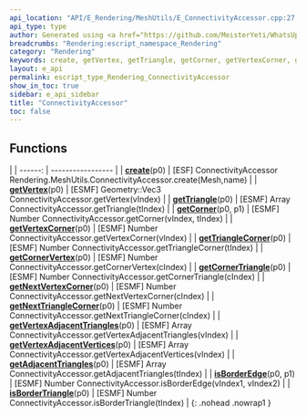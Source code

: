```yaml
---
api_location: "API/E_Rendering/MeshUtils/E_ConnectivityAccessor.cpp:27:18"
api_type: type
author: Generated using <a href="https://github.com/MeisterYeti/WhatsUpDoc">WhatsUpDoc</a>
breadcrumbs: "Rendering:escript_namespace_Rendering"
category: "Rendering"
keywords: create, getVertex, getTriangle, getCorner, getVertexCorner, getTriangleCorner, getCornerVertex, getCornerTriangle, getNextVertexCorner, getNextTriangleCorner, getVertexAdjacentTriangles, getVertexAdjacentVertices, getAdjacentTriangles, isBorderEdge, isBorderTriangle
layout: e_api
permalink: escript_type_Rendering_ConnectivityAccessor
show_in_toc: true
sidebar: e_api_sidebar
title: "ConnectivityAccessor"
toc: false
---
```


## Functions

|
| ------: | ----------------- |
| **[create](classRendering_1_1MeshUtils_1_1ConnectivityAccessor#classRendering_1_1MeshUtils_1_1ConnectivityAccessor_1ab76f44e1e19e413ae231c99ceb9efbb4)**(p0) | [ESF] ConnectivityAccessor Rendering.MeshUtils.ConnectivityAccessor.create(Mesh,name) |
| **[getVertex](classRendering_1_1MeshUtils_1_1ConnectivityAccessor#classRendering_1_1MeshUtils_1_1ConnectivityAccessor_1a62ac2c6b4fe51396518b87c6c11a52ef)**(p0) | [ESMF] Geometry::Vec3 ConnectivityAccessor.getVertex(vIndex) |
| **[getTriangle](classRendering_1_1MeshUtils_1_1ConnectivityAccessor#classRendering_1_1MeshUtils_1_1ConnectivityAccessor_1aa25eddc299a329f234cc78e63e6585e6)**(p0) | [ESMF] Array ConnectivityAccessor.getTriangle(tIndex) |
| **[getCorner](classRendering_1_1MeshUtils_1_1ConnectivityAccessor#classRendering_1_1MeshUtils_1_1ConnectivityAccessor_1a0441c80c7c070973d73b1a9cdb316f03)**(p0, p1) | [ESMF] Number ConnectivityAccessor.getCorner(vIndex, tIndex) |
| **[getVertexCorner](classRendering_1_1MeshUtils_1_1ConnectivityAccessor#classRendering_1_1MeshUtils_1_1ConnectivityAccessor_1ac608d59916bf1a735d4a3b76c9eddc37)**(p0) | [ESMF] Number ConnectivityAccessor.getVertexCorner(vIndex) |
| **[getTriangleCorner](classRendering_1_1MeshUtils_1_1ConnectivityAccessor#classRendering_1_1MeshUtils_1_1ConnectivityAccessor_1a266b2fad916313ce9f0bfcd2c9eee7ce)**(p0) | [ESMF] Number ConnectivityAccessor.getTriangleCorner(tIndex) |
| **[getCornerVertex](classRendering_1_1MeshUtils_1_1ConnectivityAccessor#classRendering_1_1MeshUtils_1_1ConnectivityAccessor_1aac2b49fe7f45f66d11adf544aec080e6)**(p0) | [ESMF] Number ConnectivityAccessor.getCornerVertex(cIndex) |
| **[getCornerTriangle](classRendering_1_1MeshUtils_1_1ConnectivityAccessor#classRendering_1_1MeshUtils_1_1ConnectivityAccessor_1ae489fea635ddd453ee9b8d83c170c13c)**(p0) | [ESMF] Number ConnectivityAccessor.getCornerTriangle(cIndex) |
| **[getNextVertexCorner](classRendering_1_1MeshUtils_1_1ConnectivityAccessor#classRendering_1_1MeshUtils_1_1ConnectivityAccessor_1a7b2d36aeee8cedb094c58eab74399678)**(p0) | [ESMF] Number ConnectivityAccessor.getNextVertexCorner(cIndex) |
| **[getNextTriangleCorner](classRendering_1_1MeshUtils_1_1ConnectivityAccessor#classRendering_1_1MeshUtils_1_1ConnectivityAccessor_1a357b11aa4d28d3d88b6a66a331599872)**(p0) | [ESMF] Number ConnectivityAccessor.getNextTriangleCorner(cIndex) |
| **[getVertexAdjacentTriangles](classRendering_1_1MeshUtils_1_1ConnectivityAccessor#classRendering_1_1MeshUtils_1_1ConnectivityAccessor_1afccfd4a769e01b24658b8021cd0c4c85)**(p0) | [ESMF] Array ConnectivityAccessor.getVertexAdjacentTriangles(vIndex) |
| **[getVertexAdjacentVertices](classRendering_1_1MeshUtils_1_1ConnectivityAccessor#classRendering_1_1MeshUtils_1_1ConnectivityAccessor_1a2bb84314d8e24a7c39a354ff3df53819)**(p0) | [ESMF] Array ConnectivityAccessor.getVertexAdjacentVertices(vIndex) |
| **[getAdjacentTriangles](classRendering_1_1MeshUtils_1_1ConnectivityAccessor#classRendering_1_1MeshUtils_1_1ConnectivityAccessor_1a91c859528f211aafb5fbfb942e77b258)**(p0) | [ESMF] Array ConnectivityAccessor.getAdjacentTriangles(tIndex) |
| **[isBorderEdge](classRendering_1_1MeshUtils_1_1ConnectivityAccessor#classRendering_1_1MeshUtils_1_1ConnectivityAccessor_1a04557d22087f14999a8574926333360f)**(p0, p1) | [ESMF] Number ConnectivityAccessor.isBorderEdge(vIndex1, vIndex2) |
| **[isBorderTriangle](classRendering_1_1MeshUtils_1_1ConnectivityAccessor#classRendering_1_1MeshUtils_1_1ConnectivityAccessor_1aceb9c976200afb2cc4337fe122a117f3)**(p0) | [ESMF] Number ConnectivityAccessor.isBorderTriangle(tIndex) |
{: .nohead .nowrap1 }

